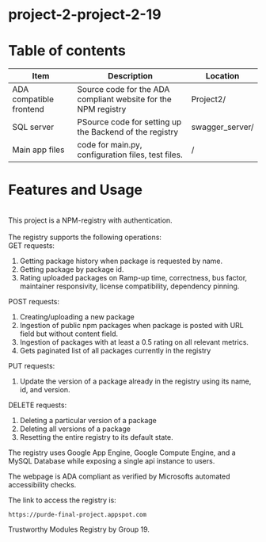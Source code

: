 # project-2-project-2-19
<h1>Table of contents</h1>


| Item | Description | Location |
|------|-------------|----------|
| ADA compatible frontend | Source code for the ADA compliant website for the NPM registry       | Project2/ |
| SQL server          | PSource code for setting up the Backend of the registry               | swagger_server/ |
| Main app files          | code for main.py, configuration files, test files.       | / |

<h1>Features and Usage</h1>
<br>
This project is a NPM-registry with authentication. <br>

<br>
The registry supports the following operations:<br>
    GET requests:
    
1. Getting package history when package is requested by name. 
2. Getting package by package id. 
3. Rating uploaded packages on Ramp-up time, correctness, bus factor, maintainer responsivity, license compatibility, dependency pinning. 

POST requests:

1. Creating/uploading a new package
2. Ingestion of public npm packages when package is posted with URL field but without content field.
4. Ingestion of packages with at least a 0.5 rating on all relevant metrics. 
5. Gets paginated list of all packages currently in the registry

PUT requests:
1. Update the version of a package already in the registry using its name, id, and version.

DELETE requests:
1. Deleting a particular version of a package
2. Deleting all versions of a package
3. Resetting the entire registry to its default state.

The registry uses Google App Engine, Google Compute Engine, and a MySQL Database while exposing a single api instance to users. 

The webpage is ADA compliant as verified by Microsofts automated accessibility checks. 

The link to access the registry is:

    https://purde-final-project.appspot.com 

Trustworthy Modules Registry by Group 19.
